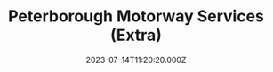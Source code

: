 ---
date: 2023-07-14T11:20:20.000Z
title: Peterborough Motorway Services (Extra)
latitude: 52.53170150684515
longitude: -0.32061832572845717
category: checkin
---